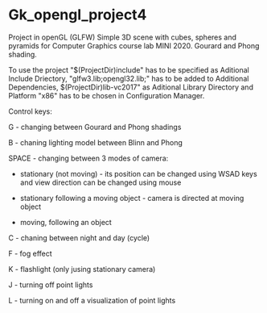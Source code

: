 # Gk_opengl_project4
Project in openGL (GLFW)
Simple 3D scene with cubes, spheres and pyramids for Computer Graphics course lab MINI 2020. Gourard and Phong shading.

To use the project "$(ProjectDir)include" has to be specified as Aditional Include Driectory,
"glfw3.lib;opengl32.lib;" has to be added to Additional Dependencies,
$(ProjectDir)lib-vc2017" as Aditional Library Directory
and Platform "x86" has to be chosen in Configuration Manager.

Control keys:

G - changing between Gourard and Phong shadings

B - chaning lighting model between Blinn and Phong

SPACE - changing between 3 modes of camera: 

- stationary (not moving) - its position can be changed using WSAD keys and view direction can be changed using mouse

- stationary following a moving object - camera is directed at moving object

- moving, following an object


C - chaning between night and day (cycle)

F - fog effect

K - flashlight (only jusing stationary camera)

J - turning off point lights

L - turning on and off a visualization of point lights
